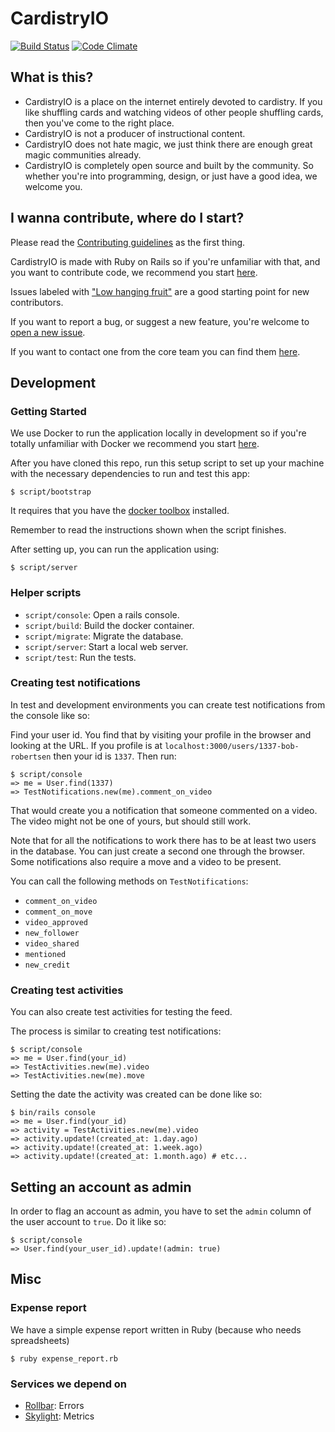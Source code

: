 # CardistryIO

[![Build Status](https://travis-ci.org/davidpdrsn/CardistryIO.svg?branch=master)](https://travis-ci.org/davidpdrsn/CardistryIO)
[![Code Climate](https://codeclimate.com/github/davidpdrsn/CardistryIO/badges/gpa.svg)](https://codeclimate.com/github/davidpdrsn/CardistryIO)

## What is this?

- CardistryIO is a place on the internet entirely devoted to cardistry. If you like shuffling cards and watching videos of other people shuffling cards, then you've come to the right place.
- CardistryIO is not a producer of instructional content.
- CardistryIO does not hate magic, we just think there are enough great magic communities already.
- CardistryIO is completely open source and built by the community. So whether you're into programming, design, or just have a good idea, we welcome you.

## I wanna contribute, where do I start?

Please read the [Contributing guidelines](#) as the first thing.

CardistryIO is made with Ruby on Rails so if you're unfamiliar with that, and you want to contribute code, we recommend you start [here](https://www.lynda.com/Ruby-Rails-tutorials/Ruby-Rails-4-Essential-Training/139989-2.html).

Issues labeled with ["Low hanging fruit"](https://github.com/davidpdrsn/CardistryIO/labels/Low%20hanging%20fruit) are a good starting point for new contributors.

If you want to report a bug, or suggest a new feature, you're welcome to [open a new issue](https://github.com/davidpdrsn/CardistryIO/issues/new).

If you want to contact one from the core team you can find them [here](https://github.com/davidpdrsn/CardistryIO/wiki/Core-Team).

## Development

### Getting Started

We use Docker to run the application locally in development so if you're totally unfamiliar with Docker we recommend you start [here](https://www.youtube.com/watch?v=Q5POuMHxW-0).

After you have cloned this repo, run this setup script to set up your machine
with the necessary dependencies to run and test this app:

    $ script/bootstrap

It requires that you have the [docker toolbox](https://www.docker.com/products/docker-toolbox) installed.

Remember to read the instructions shown when the script finishes.

After setting up, you can run the application using:

    $ script/server

### Helper scripts

- `script/console`: Open a rails console.
- `script/build`: Build the docker container.
- `script/migrate`: Migrate the database.
- `script/server`: Start a local web server.
- `script/test`: Run the tests.

### Creating test notifications

In test and development environments you can create test notifications from the console like so:

Find your user id. You find that by visiting your profile in the browser and looking at the URL. If you profile is at `localhost:3000/users/1337-bob-robertsen` then your id is `1337`. Then run:

    $ script/console
    => me = User.find(1337)
    => TestNotifications.new(me).comment_on_video

That would create you a notification that someone commented on a video. The video might not be one of yours, but should still work.

Note that for all the notifications to work there has to be at least two users in the database. You can just create a second one through the browser. Some notifications also require a move and a video to be present.

You can call the following methods on `TestNotifications`:

- `comment_on_video`
- `comment_on_move`
- `video_approved`
- `new_follower`
- `video_shared`
- `mentioned`
- `new_credit`

### Creating test activities

You can also create test activities for testing the feed.

The process is similar to creating test notifications:

    $ script/console
    => me = User.find(your_id)
    => TestActivities.new(me).video
    => TestActivities.new(me).move

Setting the date the activity was created can be done like so:

    $ bin/rails console
    => me = User.find(your_id)
    => activity = TestActivities.new(me).video
    => activity.update!(created_at: 1.day.ago)
    => activity.update!(created_at: 1.week.ago)
    => activity.update!(created_at: 1.month.ago) # etc...

## Setting an account as admin

In order to flag an account as admin, you have to set the `admin` column of the user account to `true`. Do it like so:

    $ script/console
    => User.find(your_user_id).update!(admin: true)

## Misc

### Expense report

We have a simple expense report written in Ruby (because who needs spreadsheets)

    $ ruby expense_report.rb

### Services we depend on

- [Rollbar](https://rollbar.com/CardistryIO/CardistryIO/): Errors
- [Skylight](https://www.skylight.io/app/applications/dKldsKzvUVNv/recent/5m/endpoints): Metrics
